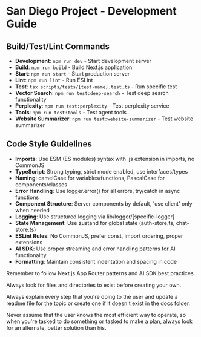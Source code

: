 # San Diego Project - Development Guide

## Build/Test/Lint Commands
- **Development**: `npm run dev` - Start development server
- **Build**: `npm run build` - Build Next.js application
- **Start**: `npm run start` - Start production server
- **Lint**: `npm run lint` - Run ESLint
- **Test**: `tsx scripts/tests/[test-name].test.ts` - Run specific test
- **Vector Search**: `npm run test:deep-search` - Test deep search functionality
- **Perplexity**: `npm run test:perplexity` - Test perplexity service
- **Tools**: `npm run test:tools` - Test agent tools
- **Website Summarizer**: `npm run test:website-summarizer` - Test website summarizer

## Code Style Guidelines
- **Imports**: Use ESM (ES modules) syntax with .js extension in imports, no CommonJS
- **TypeScript**: Strong typing, strict mode enabled, use interfaces/types
- **Naming**: camelCase for variables/functions, PascalCase for components/classes
- **Error Handling**: Use logger.error() for all errors, try/catch in async functions
- **Component Structure**: Server components by default, 'use client' only when needed
- **Logging**: Use structured logging via lib/logger/[specific-logger]
- **State Management**: Use zustand for global state (auth-store.ts, chat-store.ts)
- **ESLint Rules**: No CommonJS, prefer const, import ordering, proper extensions
- **AI SDK**: Use proper streaming and error handling patterns for AI functionality
- **Formatting**: Maintain consistent indentation and spacing in code

Remember to follow Next.js App Router patterns and AI SDK best practices.

Always look for files and directories to exist before creating your own.

Always explain every step that you're doing to the user and update a readme file for the topic or create one if it doesn't exist in the docs folder. 

Never assume that the user knows the most efficient way to operate, so when you're tasked to do something or tasked to make a plan, always look for an alternate, better solution than his. 
